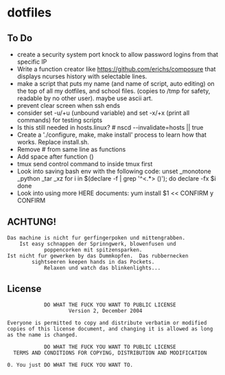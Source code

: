 dotfiles
====

To Do
----

 - create a security system port knock to allow password logins from that specific IP
 - Write a function creator like https://github.com/erichs/composure that displays ncurses history with selectable lines.
 - make a script that puts my name (and name of script, auto editing) on the top of all my dotfiles, and school files. (copies to /tmp for safety, readable by no other user). maybe use ascii art.
 - prevent clear screen when ssh ends
 - consider set -u/+u (unbound variable) and set -x/+x (print all commands) for testing scripts
 - Is this still needed in hosts.linux? # nscd --invalidate=hosts || true
 - Create a './configure, make, make install' process to learn how that works. Replace install.sh.
 - Remove # from same line as functions
 - Add space after function ()
 - tmux send control command to inside tmux first
 - Look into saving bash env with the following code:
unset _monotone _python _tar _xz
for i in $(declare -f | grep '^\<.*\> ()'); do
  declare -fx $i
done
 - Look into using more HERE documents:
 yum install $1 << CONFIRM
y
CONFIRM


ACHTUNG!
----

    Das machine is nicht fur gerfingerpoken und mittengrabben.
        Ist easy schnappen der Sprinngwerk, blowenfusen und
                poppencorken mit spitzensparken.
    Ist nicht fur gewerken by das Dummkopfen.  Das rubbernecken
            sightseeren keepen hands in das Pockets.
                Relaxen und watch das blinkenlights...


License
----

                DO WHAT THE FUCK YOU WANT TO PUBLIC LICENSE
                        Version 2, December 2004

    Everyone is permitted to copy and distribute verbatim or modified
    copies of this license document, and changing it is allowed as long
    as the name is changed.

                DO WHAT THE FUCK YOU WANT TO PUBLIC LICENSE
      TERMS AND CONDITIONS FOR COPYING, DISTRIBUTION AND MODIFICATION

    0. You just DO WHAT THE FUCK YOU WANT TO.
